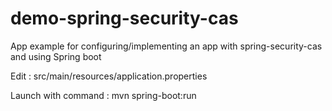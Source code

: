 demo-spring-security-cas
========================

App example for configuring/implementing an app with spring-security-cas and using Spring boot


Edit : src/main/resources/application.properties

Launch with command : mvn spring-boot:run
